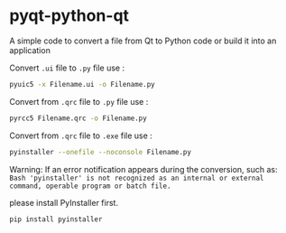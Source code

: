 # pyqt-python-qt
A simple code to convert a file from Qt to Python code or build it into an application

Convert `.ui` file to `.py` file use :
```Bash
pyuic5 -x Filename.ui -o Filename.py
```

Convert from `.qrc` file to `.py` file use :
```Bash
pyrcc5 Filename.qrc -o Filename.py 
```

Convert from `.qrc` file to `.exe` file use :
```Bash
pyinstaller --onefile --noconsole Filename.py
```

Warning: 
If an error notification appears during the conversion, such as:
``Bash
'pyinstaller' is not recognized as an internal or external command,
operable program or batch file.
``

please install PyInstaller first.
```Bash
pip install pyinstaller
```
